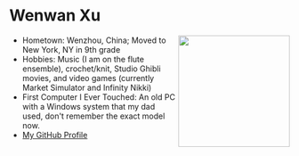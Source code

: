 # Wenwan Xu

<img align="right" width="200" height="200" src="https://th.bing.com/th/id/OIP.p9QQH_V_e1yPJUG3fRxW3gHaHa?w=190&h=190&c=7&r=0&o=7&dpr=1.5&pid=1.7&rm=3">

- Hometown: Wenzhou, China; Moved to New York, NY in 9th grade 
- Hobbies: Music (I am on the flute ensemble), crochet/knit, Studio Ghibli movies, and video games (currently Market Simulator and Infinity Nikki)
- First Computer I Ever Touched: An old PC with a Windows system that my dad used, don't remember the exact model now.
- [My GitHub Profile](https://github.com/xec9cp)
